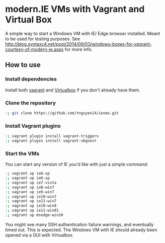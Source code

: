 # modern.IE VMs with Vagrant and Virtual Box

A simple way to start a Windows VM with IE/ Edge browser installed. Meant to be used for testing purposes. See <http://blog.syntaxc4.net/post/2014/09/03/windows-boxes-for-vagrant-courtesy-of-modern-ie.aspx> for more info.

## How to use

### Install dependencies
Install both [vagrant](https://www.vagrantup.com/downloads.html) and [Virtualbox](https://www.virtualbox.org/wiki/Downloads) if you don't already have them.

### Clone the repository

```sh
:; git clone https://github.com/tnguyen14/ievms.git
```

### Install Vagrant plugins

```sh
:; vagrant plugin install vagrant-triggers
:; vagrant plugin install vagrant-vbguest
```

### Start the VMs
You can start any version of IE you'd like with just a simple command:

```sh
:; vagrant up ie6-xp
:; vagrant up ie6-xp
:; vagrant up ie7-vista
:; vagrant up ie8-win7
:; vagrant up ie9-win7
:; vagrant up ie10-win7
:; vagrant up ie11-win7
:; vagrant up ie10-win8
:; vagrant up ie11-win81
:; vagrant up msedge-win10
```

You might see many SSH authentication failure warnings, and eventually timed out. This is expected. The Windows VM with IE should already been opened via a GUI with Virtualbox.
